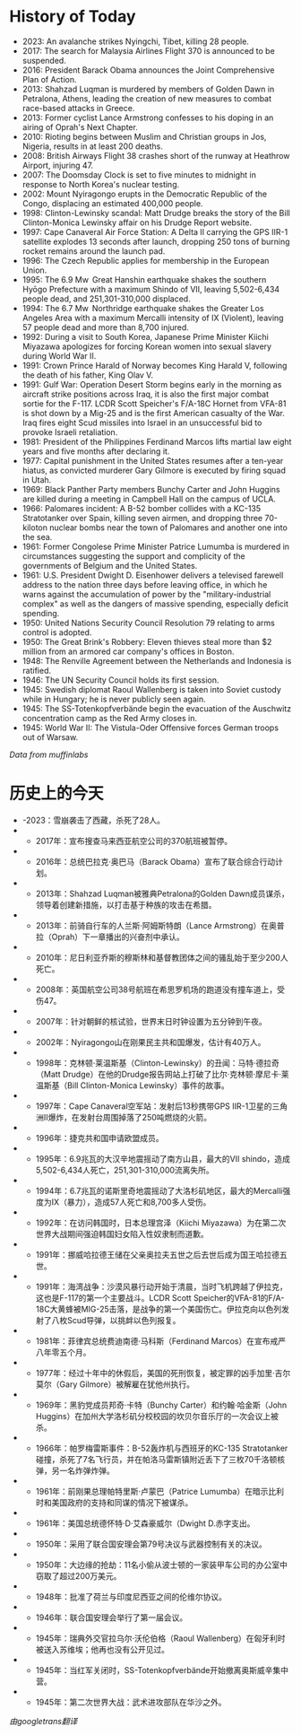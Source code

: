 # History of Today 

- 2023: An avalanche strikes Nyingchi, Tibet, killing 28 people.
- 2017: The search for Malaysia Airlines Flight 370 is announced to be suspended.
- 2016: President Barack Obama announces the Joint Comprehensive Plan of Action.
- 2013: Shahzad Luqman is murdered by members of Golden Dawn in Petralona, Athens, leading the creation of new measures to combat race-based attacks in Greece.
- 2013: Former cyclist Lance Armstrong confesses to his doping in an airing of Oprah's Next Chapter.
- 2010: Rioting begins between Muslim and Christian groups in Jos, Nigeria, results in at least 200 deaths.
- 2008: British Airways Flight 38 crashes short of the runway at Heathrow Airport, injuring 47.
- 2007: The Doomsday Clock is set to five minutes to midnight in response to North Korea's nuclear testing.
- 2002: Mount Nyiragongo erupts in the Democratic Republic of the Congo, displacing an estimated 400,000 people.
- 1998: Clinton-Lewinsky scandal: Matt Drudge breaks the story of the Bill Clinton-Monica Lewinsky affair on his Drudge Report website.
- 1997: Cape Canaveral Air Force Station: A Delta II carrying the GPS IIR-1 satellite explodes 13 seconds after launch, dropping 250 tons of burning rocket remains around the launch pad.
- 1996: The Czech Republic applies for membership in the European Union.
- 1995: The 6.9 Mw  Great Hanshin earthquake shakes the southern Hyōgo Prefecture with a maximum Shindo of VII, leaving 5,502-6,434 people dead, and 251,301-310,000 displaced.
- 1994: The 6.7 Mw  Northridge earthquake shakes the Greater Los Angeles Area with a maximum Mercalli intensity of IX (Violent), leaving 57 people dead and more than 8,700 injured.
- 1992: During a visit to South Korea, Japanese Prime Minister Kiichi Miyazawa apologizes for forcing Korean women into sexual slavery during World War II.
- 1991: Crown Prince Harald of Norway becomes King Harald V, following the death of his father, King Olav V.
- 1991: Gulf War: Operation Desert Storm begins early in the morning as aircraft strike positions across Iraq, it is also the first major combat sortie for the F-117. LCDR Scott Speicher's F/A-18C Hornet from VFA-81 is shot down by a Mig-25 and is the first American casualty of the War. Iraq fires eight Scud missiles into Israel in an unsuccessful bid to provoke Israeli retaliation.
- 1981: President of the Philippines Ferdinand Marcos lifts martial law eight years and five months after declaring it.
- 1977: Capital punishment in the United States resumes after a ten-year hiatus, as convicted murderer Gary Gilmore is executed by firing squad in Utah.
- 1969: Black Panther Party members Bunchy Carter and John Huggins are killed during a meeting in Campbell Hall on the campus of UCLA.
- 1966: Palomares incident: A B-52 bomber collides with a KC-135 Stratotanker over Spain, killing seven airmen, and dropping three 70-kiloton nuclear bombs near the town of Palomares and another one into the sea.
- 1961: Former Congolese Prime Minister Patrice Lumumba is murdered in circumstances suggesting the support and complicity of the governments of Belgium and the United States.
- 1961: U.S. President Dwight D. Eisenhower delivers a televised farewell address to the nation three days before leaving office, in which he warns against the accumulation of power by the "military-industrial complex" as well as the dangers of massive spending, especially deficit spending.
- 1950: United Nations Security Council Resolution 79 relating to arms control is adopted.
- 1950: The Great Brink's Robbery: Eleven thieves steal more than $2 million from an armored car company's offices in Boston.
- 1948: The Renville Agreement between the Netherlands and Indonesia is ratified.
- 1946: The UN Security Council holds its first session.
- 1945: Swedish diplomat Raoul Wallenberg is taken into Soviet custody while in Hungary; he is never publicly seen again.
- 1945: The SS-Totenkopfverbände begin the evacuation of the Auschwitz concentration camp as the Red Army closes in.
- 1945: World War II: The Vistula-Oder Offensive forces German troops out of Warsaw.

*Data from muffinlabs* 

# 历史上的今天 

- -2023：雪崩袭击了西藏，杀死了28人。
- -  2017年：宣布搜查马来西亚航空公司的370航班被暂停。
- -  2016年：总统巴拉克·奥巴马（Barack Obama）宣布了联合综合行动计划。
- -  2013年：Shahzad Luqman被雅典Petralona的Golden Dawn成员谋杀，领导着创建新措施，以打击基于种族的攻击在希腊。
- -  2013年：前骑自行车的人兰斯·阿姆斯特朗（Lance Armstrong）在奥普拉（Oprah）下一章播出的兴奋剂中承认。
- -  2010年：尼日利亚乔斯的穆斯林和基督教团体之间的骚乱始于至少200人死亡。
- -  2008年：英国航空公司38号航班在希思罗机场的跑道没有撞车道上，受伤47。
- -  2007年：针对朝鲜的核试验，世界末日时钟设置为五分钟到午夜。
- -  2002年：Nyiragongo山在刚果民主共和国爆发，估计有40万人。
- -  1998年：克林顿·莱温斯基（Clinton-Lewinsky）的丑闻：马特·德拉奇（Matt Drudge）在他的Drudge报告网站上打破了比尔·克林顿·摩尼卡·莱温斯基（Bill Clinton-Monica Lewinsky）事件的故事。
- -  1997年：Cape Canaveral空军站：发射后13秒携带GPS IIR-1卫星的三角洲II爆炸，在发射台周围掉落了250吨燃烧的火箭。
- -  1996年：捷克共和国申请欧盟成员。
- -  1995年：6.9兆瓦的大汉辛地震摇动了南方山县，最大的VII shindo，造成5,502-6,434人死亡，251,301-310,000流离失所。
- -  1994年：6.7兆瓦的诺斯里奇地震摇动了大洛杉矶地区，最大的Mercalli强度为IX（暴力），造成57人死亡和8,700多人受伤。
- -  1992年：在访问韩国时，日本总理宫泽（Kiichi Miyazawa）为在第二次世界大战期间强迫韩国妇女陷入性奴隶制而道歉。
- -  1991年：挪威哈拉德王储在父亲奥拉夫五世之后去世后成为国王哈拉德五世。
- -  1991年：海湾战争：沙漠风暴行动开始于清晨，当时飞机跨越了伊拉克，这也是F-117的第一个主要战斗。LCDR Scott Speicher的VFA-81的F/A-18C大黄蜂被MIG-25击落，是战争的第一个美国伤亡。伊拉克向以色列发射了八枚Scud导弹，以挑衅以色列报复。
- -  1981年：菲律宾总统费迪南德·马科斯（Ferdinand Marcos）在宣布戒严八年零五个月。
- -  1977年：经过十年中的休假后，美国的死刑恢复，被定罪的凶手加里·吉尔莫尔（Gary Gilmore）被解雇在犹他州执行。
- -  1969年：黑豹党成员邦奇·卡特（Bunchy Carter）和约翰·哈金斯（John Huggins）在加州大学洛杉矶分校校园的坎贝尔音乐厅的一次会议上被杀。
- -  1966年：帕罗梅雷斯事件：B-52轰炸机与西班牙的KC-135 Stratotanker碰撞，杀死了7名飞行员，并在帕洛马雷斯镇附近丢下了三枚70千洛顿核弹，另一名炸弹炸弹。
- -  1961年：前刚果总理帕特里斯·卢蒙巴（Patrice Lumumba）在暗示比利时和美国政府的支持和同谋的情况下被谋杀。
- -  1961年：美国总统德怀特·D·艾森豪威尔（Dwight D.赤字支出。
- -  1950年：采用了联合国安理会第79号决议与武器控制有关的决议。
- -  1950年：大边缘的抢劫：11名小偷从波士顿的一家装甲车公司的办公室中窃取了超过200万美元。
- -  1948年：批准了荷兰与印度尼西亚之间的伦维尔协议。
- -  1946年：联合国安理会举行了第一届会议。
- -  1945年：瑞典外交官拉乌尔·沃伦伯格（Raoul Wallenberg）在匈牙利时被送入苏维埃；他再也没有公开见过。
- -  1945年：当红军关闭时，SS-Totenkopfverbände开始撤离奥斯威辛集中营。
- -  1945年：第二次世界大战：武术进攻部队在华沙之外。

*由googletrans翻译*